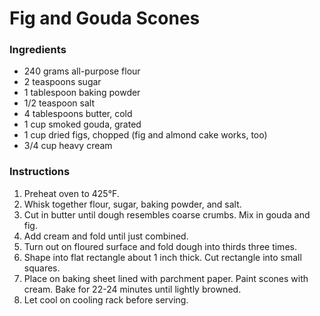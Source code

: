 # Fig and Gouda Scones

### Ingredients

- 240 grams all-purpose flour
- 2 teaspoons sugar
- 1 tablespoon baking powder
- 1/2 teaspoon salt
- 4 tablespoons butter, cold
- 1 cup smoked gouda, grated
- 1 cup dried figs, chopped (fig and almond cake works, too)
- 3/4 cup heavy cream

### Instructions

1. Preheat oven to 425&deg;F.
2. Whisk together flour, sugar, baking powder, and salt.
3. Cut in butter until dough resembles coarse crumbs. Mix in gouda and fig.
4. Add cream and fold until just combined.
5. Turn out on floured surface and fold dough into thirds three times.
6. Shape into flat rectangle about 1 inch thick. Cut rectangle into small squares.
7. Place on baking sheet lined with parchment paper. Paint scones with cream. Bake for 22-24 minutes until lightly browned.
8. Let cool on cooling rack before serving.
